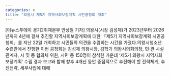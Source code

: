 ```yaml
---
categories: e
title: "의왕시 제5기 지역사회보장계획 시민공청회 개최"
---
```

[이뉴스투데이 경기2취재본부 안상철 기자] 의왕시(시장 김성제)가 2023년부터 2026년까지 4년에 걸쳐 추진할 지역사회보장계획에 대한 「제5기 지역사회보장계획 시민공청회」를 지난 22일 개최하고 시민들의 의견을 수렴하는 시간을 가졌다.의왕시청소년수련관에서 진행한 이번 공청회는 김성제 의왕시장, 김학기 의왕시의회의장, 민·관 시설 관계자, 시 및 동 협의체 위원, 시민 등 150명이 참석한 가운데 ‘제5기 의왕시 지역사회보장계획’ 수립 경과 보고와 함께 향후 4개년 동안 중점적으로 추진해야 할 전략체계, 추진전략, 세부사업에 대해
